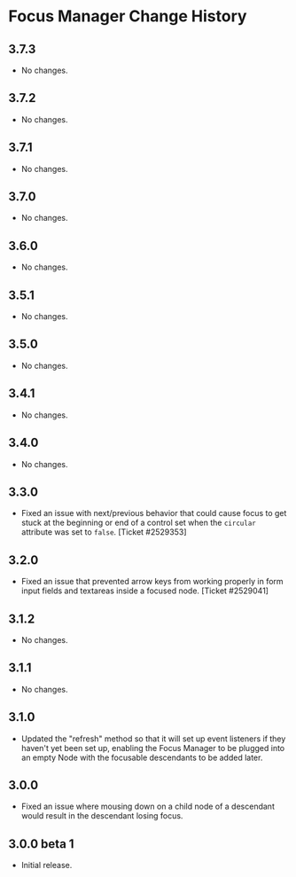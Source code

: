 Focus Manager Change History
============================

3.7.3
-----

* No changes.

3.7.2
-----

* No changes.

3.7.1
-----

* No changes.

3.7.0
-----

* No changes.

3.6.0
-----

* No changes.

3.5.1
-----

  * No changes.

3.5.0
-----

  * No changes.


3.4.1
-----

  * No changes.


3.4.0
-----

  * No changes.


3.3.0
-----
 * Fixed an issue with next/previous behavior that could cause focus to get
   stuck at the beginning or end of a control set when the `circular`
   attribute was set to `false`. [Ticket #2529353]


3.2.0
-----

  * Fixed an issue that prevented arrow keys from working properly in form
    input fields and textareas inside a focused node. [Ticket #2529041]


3.1.2
-----

  * No changes.


3.1.1
-----

  * No changes.

3.1.0
-----

  * Updated the "refresh" method so that it will set up event listeners if they
    haven't yet been set up, enabling the Focus Manager to be plugged into an
    empty Node with the focusable descendants to be added later.


3.0.0
-----

  * Fixed an issue where mousing down on a child node of a descendant would
    result in the descendant losing focus.


3.0.0 beta 1
------------

  * Initial release.
